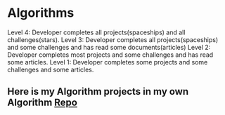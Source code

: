 # Algorithms

Level 4: Developer completes all projects(spaceships) and all challenges(stars).
Level 3: Developer completes all projects(spaceships) and some challenges and has read some documents(articles)
Level 2: Developer completes most projects and some challenges and has read some articles.
Level 1: Developer completes some projects and some challenges and some articles.

## Here is my Algorithm projects in my own Algorithm [Repo](https://github.com/Sbakr/Intro-to-Algorithms.git)
